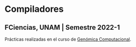 # Compiladores
## FCiencias, UNAM | Semestre 2022-1

Prácticas realizadas en el curso de [Genómica Computacional]( http://www.fciencias.unam.mx/docencia/horarios/presentacion/327603 ).
